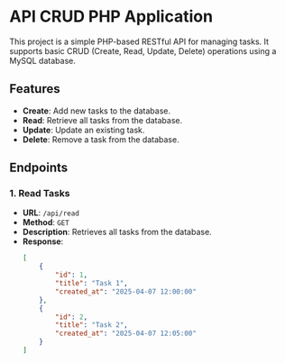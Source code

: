 # API CRUD PHP Application

This project is a simple PHP-based RESTful API for managing tasks. It supports basic CRUD (Create, Read, Update, Delete) operations using a MySQL database.

## Features

- **Create**: Add new tasks to the database.
- **Read**: Retrieve all tasks from the database.
- **Update**: Update an existing task.
- **Delete**: Remove a task from the database.

## Endpoints

### 1. **Read Tasks**
- **URL**: `/api/read`
- **Method**: `GET`
- **Description**: Retrieves all tasks from the database.
- **Response**:
  ```json
  [
      {
          "id": 1,
          "title": "Task 1",
          "created_at": "2025-04-07 12:00:00"
      },
      {
          "id": 2,
          "title": "Task 2",
          "created_at": "2025-04-07 12:05:00"
      }
  ]